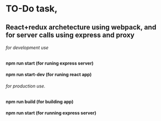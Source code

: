 # TO-Do task,

## React+redux archetecture using webpack, and for server calls using express and proxy

###### for development use 
#### npm run start (for runing express server) 
#### npm run start-dev (for runing react app) 
###### for production use. 
#### npm run build (for building app) 
#### npm run start (for running express server)
